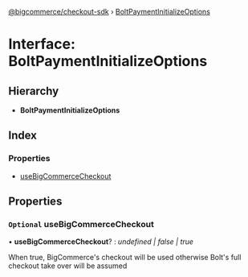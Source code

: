 [@bigcommerce/checkout-sdk](../README.md) › [BoltPaymentInitializeOptions](boltpaymentinitializeoptions.md)

# Interface: BoltPaymentInitializeOptions

## Hierarchy

* **BoltPaymentInitializeOptions**

## Index

### Properties

* [useBigCommerceCheckout](boltpaymentinitializeoptions.md#optional-usebigcommercecheckout)

## Properties

### `Optional` useBigCommerceCheckout

• **useBigCommerceCheckout**? : *undefined | false | true*

When true, BigCommerce's checkout will be used
otherwise Bolt's full checkout take over will be assumed
